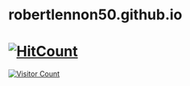 # robertlennon50.github.io

# [![HitCount](http://hits.dwyl.com/robertlennon50/robertlennon50.github.io.svg)](http://hits.dwyl.com/robertlennon50/robertlennon50.github.io)

[![Visitor Count](https://profile-counter.glitch.me/robertlennon50/robertlennon50.github.io/count.svg)](https://profile-counter.glitch.me/robertlennon50/robertlennon50.github.io/count)
